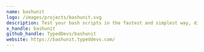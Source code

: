 ```yaml
---
name: bashunit
logo: /images/projects/bashunit.svg
description: Test your bash scripts in the fastest and simplest way, discover the most modern bash testing framework.
x_handle: bashunit
github_handle: TypedDevs/bashunit
website: https://bashunit.typeddevs.com/
---
```

